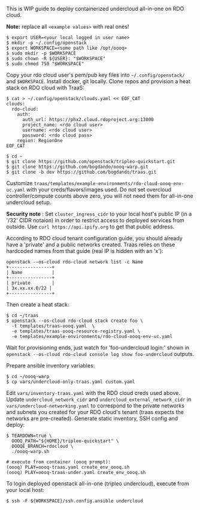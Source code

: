 This is WIP guide to deploy containerized undercloud all-in-one on RDO cloud.

**Note:** replace all `<example values>` with real ones!

```
$ export USER=<your local logged in user name>
$ mkdir -p ~/.config/openstack
$ export WORKSPACE=<some path like /opt/oooq>
$ sudo mkdir -p $WORKSPACE
$ sudo chown -R ${USER}: "$WORKSPACE"
$ sudo chmod 750 "$WORKSPACE"
```

Copy your rdo cloud user's pem/pub key files into `~/.config/openstack/`
and `$WORKSPACE`.
Install docker, git locally.
Clone repos and provision a heat stack on RDO cloud with TraaS:

```
$ cat > ~/.config/openstack/clouds.yaml << EOF_CAT
clouds:
  rdo-cloud:
    auth:
      auth_url: https://phx2.cloud.rdoproject.org:13000
      project_name: <rdo cloud user>
      username: <rdo cloud user>
      password: <rdo cloud pass>
    region: RegionOne
EOF_CAT

$ cd ~
$ git clone https://github.com/openstack/tripleo-quickstart.git
$ git clone https://github.com/bogdando/oooq-warp.git
$ git clone -b dev https://github.com/bogdando/traas.git
```
Customize `traas/templates/example-environments/rdo-cloud-oooq-env-uc.yaml`
with your creds/flavors/images used. Do not set overcloud controller/compute
counts above zero, you will not need them for all-in-one undercloud setup.

**Security note** : Set `cluster_ingress_cidr` to your
local host's public IP (in a '/32' CIDR notaion) in order to restrict access to
deployed services from outside. Use ``curl https://api.ipify.org`` to get that
public address.

According to RDO cloud tenant configuration guide, you should already have
a 'private' and a public networks created. Traas relies on these hardcoded
names from that guide (real IP is hidden with an 'x'):

```
openstack --os-cloud rdo-cloud network list -c Name
+----------------+
| Name           |
+----------------+
| private        |
| 3x.xx.xx.0/22 |
+----------------+
```

Then create a heat stack:
```
$ cd ~/traas
$ openstack --os-cloud rdo-cloud stack create foo \
  -t templates/traas-oooq.yaml  \
  -e templates/traas-oooq-resource-registry.yaml \
  -e templates/example-environments/rdo-cloud-oooq-env-uc.yaml
```

Wait for provisioning ends, just watch for 'foo-undercloud login:' shown in
`openstack --os-cloud rdo-cloud console log show foo-undercloud` outputs.

Prepare ansible inventory variables:

```
$ cd ~/oooq-warp
$ cp vars/undercloud-only-traas.yaml custom.yaml
```

Edit `vars/inventory-traas.yaml` with the RDO cloud creds used above.
Update `undercloud_network_cidr` and `undercloud_external_network_cidr`
in `vars/undercloud-networking.yaml` to correspond to the private networks and
subnets you created for your RDO cloud's tenant (traas expects the networks are
pre-created). Generate static inventory, SSH config and deploy:

```
$ TEARDOWN=true \
  OOOQ_PATH="${HOME}/tripleo-quickstart" \
  OOOQE_BRANCH=rdocloud \
  ./oooq-warp.sh

# execute from container (oooq prompt):
(oooq) PLAY=oooq-traas.yaml create_env_oooq.sh
(oooq) PLAY=oooq-traas-under.yaml create_env_oooq.sh
```

To login deployed openstack all-in-one (tripleo undercloud), execute from your
local host:

```
$ ssh -F ${WORKSPACE}/ssh.config.ansible undercloud
```

